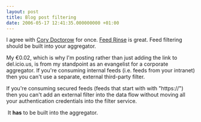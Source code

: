 ```yaml
---
layout: post
title: Blog post filtering
date: 2006-05-17 12:41:35.000000000 +01:00
---
```

I agree with <a target="_blank" href="http://www.boingboing.net/2006/05/16/feedrinse_filters_fo.html">Cory Doctorow</a> for once. <a target="_blank" href="http://www.feedrinse.com">Feed Rinse</a> is great. Feed filtering should be built into your aggregator.

My €0.02, which is why I'm posting rather than just adding the link to del.icio.us, is from my standpoint as an evangelist for a corporate aggregator. If you're consuming internal feeds (i.e. feeds from your intranet) then you can't use a separate, external third-party filter.

If you're consuming secured feeds (feeds that start with with "https://") then you can't add an external filter into the data flow without moving all your authentication credentials into the filter service.

 It <strong>has</strong> to be built into the aggregator.
